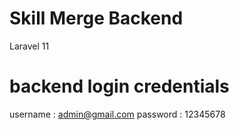 # Skill Merge Backend
 Laravel 11

 # backend login credentials

  username : admin@gmail.com
  password : 12345678
